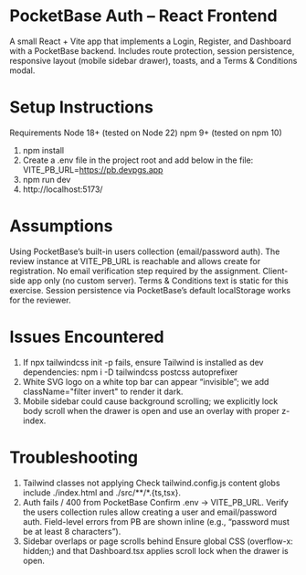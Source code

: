 # PocketBase Auth – React Frontend

  A small React + Vite app that implements a Login, Register, and Dashboard with a PocketBase backend.
  Includes route protection, session persistence, responsive layout (mobile sidebar drawer), toasts, and a Terms & Conditions modal.

# Setup Instructions

  Requirements
      Node 18+ (tested on Node 22)
      npm 9+ (tested on npm 10)

1) npm install
2) Create a .env file in the project root and add below in the file:
   VITE_PB_URL=https://pb.devpgs.app
3) npm run dev
4) http://localhost:5173/

# Assumptions

  Using PocketBase’s built-in users collection (email/password auth).
  The review instance at VITE_PB_URL is reachable and allows create for registration.
  No email verification step required by the assignment.
  Client-side app only (no custom server).
  Terms & Conditions text is static for this exercise.
  Session persistence via PocketBase’s default localStorage works for the reviewer.

# Issues Encountered

1. If npx tailwindcss init -p fails, ensure Tailwind is installed as dev dependencies:
   npm i -D tailwindcss postcss autoprefixer
2. White SVG logo on a white top bar can appear “invisible”; we add className="filter invert" to render it dark.
3. Mobile sidebar could cause background scrolling; we explicitly lock body scroll when the drawer is open and use an overlay with proper z-index.

# Troubleshooting

1. Tailwind classes not applying
   Check tailwind.config.js content globs include ./index.html and ./src/**/*.{ts,tsx}.
2. Auth fails / 400 from PocketBase
   Confirm .env → VITE_PB_URL.
   Verify the users collection rules allow creating a user and email/password auth.
   Field-level errors from PB are shown inline (e.g., “password must be at least 8 characters”).
3. Sidebar overlaps or page scrolls behind
   Ensure global CSS (overflow-x: hidden;) and that Dashboard.tsx applies scroll lock when the drawer is open.
